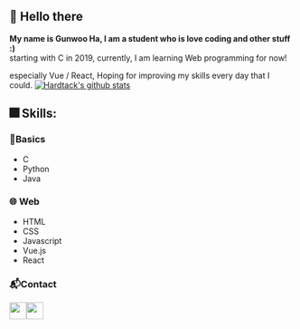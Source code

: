 ## 👋 Hello there
**My name is Gunwoo Ha, I am a student who is love coding and other stuff :)** <br>
starting with C in 2019, currently, I am learning Web programming for now!

especially Vue / React, Hoping for improving my skills every day that I could.
[![Hardtack's github stats](https://github-readme-stats.vercel.app/api?username=HARDTACK-Dev)](https://github.com/anuraghazra/github-readme-stats)

## 🎆 Skills:


### 🔰**Basics**

- C
- Python
- Java

### 🌐 **Web**

- HTML
- CSS
- Javascript
- Vue.js
- React

### 📬Contact
[<img src = "https://cdn4.iconfinder.com/data/icons/logos-and-brands/512/91_Discord_logo_logos-512.png" width="30">](https://discordapp.com/users/194766835948847104)[<img src = "https://www.lter-europe.net/document-archive/image-gallery/albums/logos/TwitterLogo_55acee.png/image" width=30>](https://twitter.com/hardtack_gb)

